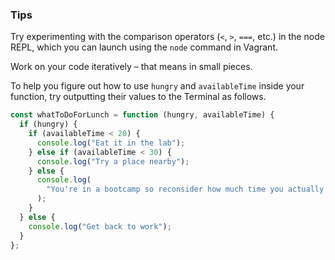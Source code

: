 ### Tips

Try experimenting with the comparison operators (`<`, `>`, `===`, etc.) in the node REPL, which you can launch using the `node` command in Vagrant.

Work on your code iteratively – that means in small pieces.

To help you figure out how to use `hungry` and `availableTime` inside your function, try outputting their values to the Terminal as follows.

```javascript
const whatToDoForLunch = function (hungry, availableTime) {
  if (hungry) {
    if (availableTime < 20) {
      console.log("Eat it in the lab");
    } else if (availableTime < 30) {
      console.log("Try a place nearby");
    } else {
      console.log(
        "You're in a bootcamp so reconsider how much time you actually have to spare"
      );
    }
  } else {
    console.log("Get back to work");
  }
};
```
